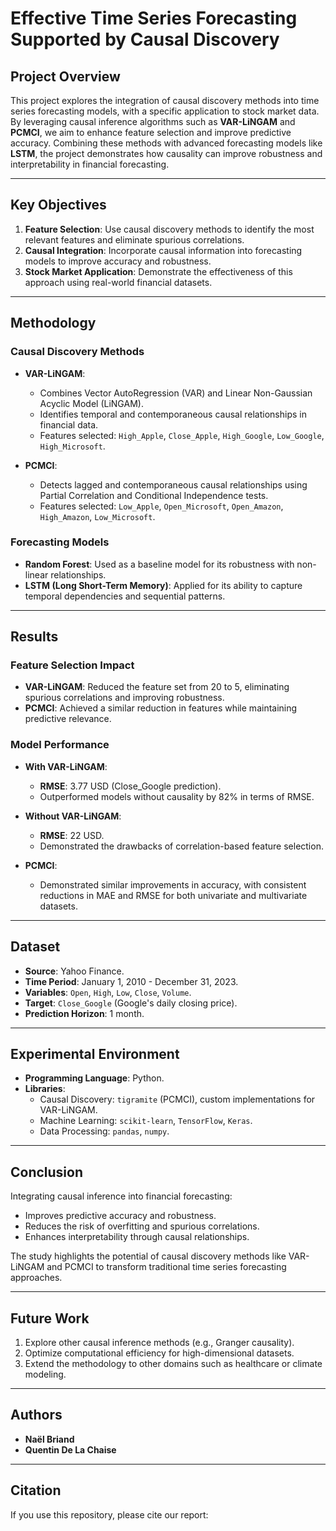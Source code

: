 # Effective Time Series Forecasting Supported by Causal Discovery

## Project Overview
This project explores the integration of causal discovery methods into time series forecasting models, with a specific application to stock market data. By leveraging causal inference algorithms such as **VAR-LiNGAM** and **PCMCI**, we aim to enhance feature selection and improve predictive accuracy. Combining these methods with advanced forecasting models like **LSTM**, the project demonstrates how causality can improve robustness and interpretability in financial forecasting.

---

## Key Objectives
1. **Feature Selection**: Use causal discovery methods to identify the most relevant features and eliminate spurious correlations.
2. **Causal Integration**: Incorporate causal information into forecasting models to improve accuracy and robustness.
3. **Stock Market Application**: Demonstrate the effectiveness of this approach using real-world financial datasets.

---

## Methodology
### Causal Discovery Methods
- **VAR-LiNGAM**:
  - Combines Vector AutoRegression (VAR) and Linear Non-Gaussian Acyclic Model (LiNGAM).
  - Identifies temporal and contemporaneous causal relationships in financial data.
  - Features selected: `High_Apple`, `Close_Apple`, `High_Google`, `Low_Google`, `High_Microsoft`.

- **PCMCI**:
  - Detects lagged and contemporaneous causal relationships using Partial Correlation and Conditional Independence tests.
  - Features selected: `Low_Apple`, `Open_Microsoft`, `Open_Amazon`, `High_Amazon`, `Low_Microsoft`.

### Forecasting Models
- **Random Forest**: Used as a baseline model for its robustness with non-linear relationships.
- **LSTM (Long Short-Term Memory)**: Applied for its ability to capture temporal dependencies and sequential patterns.

---

## Results
### Feature Selection Impact
- **VAR-LiNGAM**: Reduced the feature set from 20 to 5, eliminating spurious correlations and improving robustness.
- **PCMCI**: Achieved a similar reduction in features while maintaining predictive relevance.

### Model Performance
- **With VAR-LiNGAM**:
  - **RMSE**: 3.77 USD (Close_Google prediction).
  - Outperformed models without causality by 82% in terms of RMSE.
- **Without VAR-LiNGAM**:
  - **RMSE**: 22 USD.
  - Demonstrated the drawbacks of correlation-based feature selection.

- **PCMCI**:
  - Demonstrated similar improvements in accuracy, with consistent reductions in MAE and RMSE for both univariate and multivariate datasets.

---

## Dataset
- **Source**: Yahoo Finance.
- **Time Period**: January 1, 2010 - December 31, 2023.
- **Variables**: `Open`, `High`, `Low`, `Close`, `Volume`.
- **Target**: `Close_Google` (Google's daily closing price).
- **Prediction Horizon**: 1 month.

---

## Experimental Environment
- **Programming Language**: Python.
- **Libraries**:
  - Causal Discovery: `tigramite` (PCMCI), custom implementations for VAR-LiNGAM.
  - Machine Learning: `scikit-learn`, `TensorFlow`, `Keras`.
  - Data Processing: `pandas`, `numpy`.

---

## Conclusion
Integrating causal inference into financial forecasting:
- Improves predictive accuracy and robustness.
- Reduces the risk of overfitting and spurious correlations.
- Enhances interpretability through causal relationships.

The study highlights the potential of causal discovery methods like VAR-LiNGAM and PCMCI to transform traditional time series forecasting approaches.

---

## Future Work
1. Explore other causal inference methods (e.g., Granger causality).
2. Optimize computational efficiency for high-dimensional datasets.
3. Extend the methodology to other domains such as healthcare or climate modeling.

---

## Authors
- **Naël Briand**
- **Quentin De La Chaise**

---

## Citation
If you use this repository, please cite our report:

